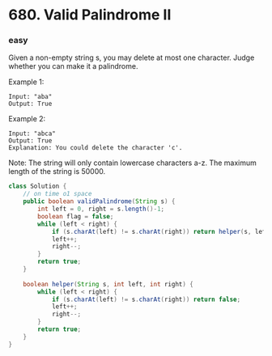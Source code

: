 # 680. Valid Palindrome II
### easy
Given a non-empty string s, you may delete at most one character. Judge whether you can make it a palindrome.

Example 1:

```
Input: "aba"
Output: True
```

Example 2:

```
Input: "abca"
Output: True
Explanation: You could delete the character 'c'.
```

Note:
The string will only contain lowercase characters a-z. The maximum length of the string is 50000.

```Java
class Solution {
    // on time o1 space
    public boolean validPalindrome(String s) {
        int left = 0, right = s.length()-1;
        boolean flag = false;
        while (left < right) {
            if (s.charAt(left) != s.charAt(right)) return helper(s, left+1, right) || helper(s, left, right-1);
            left++;
            right--;
        }
        return true;
    }
    
    boolean helper(String s, int left, int right) {
        while (left < right) {
            if (s.charAt(left) != s.charAt(right)) return false;
            left++;
            right--;
        }
        return true;
    }
}
```